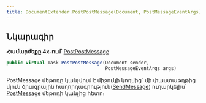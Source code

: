 ```yaml
---
title: DocumentExtender.PostPostMessage(Document, PostMessageEventArgs) մեթոդ
---
```


## Նկարագիր

**Համարժեքը 4x-ում՝** [PostPostMessage](https://armsoft.github.io/as4x-docs/HTM/ProgrGuide/ScriptProcs/DocExtenderEvents/PostPostMessage.html)

```c#
public virtual Task PostPostMessage(Document sender, 
                                    PostMessageEventArgs args)
```

PostMessage մեթոդը կանչվում է միջուկի կողմից` մի փաստաթղթից մյուն ծրագրային հաղորդագրություն([SendMessage](../../../server_api/definitions/document/SendMessage.md)) ուղարկելիս՝ [PostMessage](../../../server_api/definitions/document/PostMessage.md) մեթոդի կանչից հետո։

